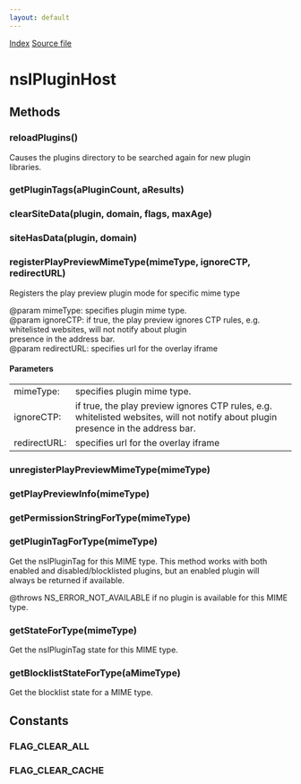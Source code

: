 ```yaml
---
layout: default
---
```

<div id='links'><a href="../index.html">Index</a>
<a href="http://dxr.mozilla.org/mozilla-central/source/dom/plugins/base/nsIPluginHost.idl">Source file</a>
</div>

# nsIPluginHost #

## Methods ##

### reloadPlugins() ###
  
Causes the plugins directory to be searched again for new plugin   
libraries.  
  

### getPluginTags(aPluginCount, aResults) ###

### clearSiteData(plugin, domain, flags, maxAge) ###

### siteHasData(plugin, domain) ###

### registerPlayPreviewMimeType(mimeType, ignoreCTP, redirectURL) ###
  
Registers the play preview plugin mode for specific mime type  
  
@param mimeType: specifies plugin mime type.  
@param ignoreCTP: if true, the play preview ignores CTP rules, e.g.  
whitelisted websites, will not notify about plugin  
presence in the address bar.  
@param redirectURL: specifies url for the overlay iframe  
  

#### Parameters ####

<table>

<tr>
<td>mimeType:</td>
<td>specifies plugin mime type.  
</td>
</tr>

<tr>
<td>ignoreCTP:</td>
<td>if true, the play preview ignores CTP rules, e.g.  
whitelisted websites, will not notify about plugin  
presence in the address bar.  
</td>
</tr>

<tr>
<td>redirectURL:</td>
<td>specifies url for the overlay iframe  
</td>
</tr>

</table>

### unregisterPlayPreviewMimeType(mimeType) ###

### getPlayPreviewInfo(mimeType) ###

### getPermissionStringForType(mimeType) ###

### getPluginTagForType(mimeType) ###
  
Get the nsIPluginTag for this MIME type. This method works with both  
enabled and disabled/blocklisted plugins, but an enabled plugin will  
always be returned if available.  
  
@throws NS_ERROR_NOT_AVAILABLE if no plugin is available for this MIME  
        type.  
  

### getStateForType(mimeType) ###
  
Get the nsIPluginTag state for this MIME type.  
  

### getBlocklistStateForType(aMimeType) ###
  
Get the blocklist state for a MIME type.  
  

## Constants ##

### FLAG_CLEAR_ALL ###

### FLAG_CLEAR_CACHE ###
